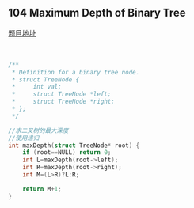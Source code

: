 ## 104  Maximum Depth of Binary Tree
[题目地址](https://leetcode.com/problems/maximum-depth-of-binary-tree/description/)
<br>
<br>
<br>

```c
/**
 * Definition for a binary tree node.
 * struct TreeNode {
 *     int val;
 *     struct TreeNode *left;
 *     struct TreeNode *right;
 * };
 */

//求二叉树的最大深度
//使用递归
int maxDepth(struct TreeNode* root) {
    if (root==NULL) return 0;
    int L=maxDepth(root->left);
    int R=maxDepth(root->right);
    int M=(L>R)?L:R;

    return M+1;
}
```